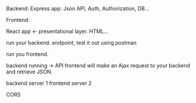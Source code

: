 Backend:
Express app: Json API, Auth, Authorization, DB... 



Frontend:

React app <- presentational layer. HTML...


run your backend. endpoint, test it out using postman


run you frontend. 


backend running  -> API
frontend will make an Ajax request to your backend and retrieve JSON. 


backend server 1
frontend server 2 


CORS 



